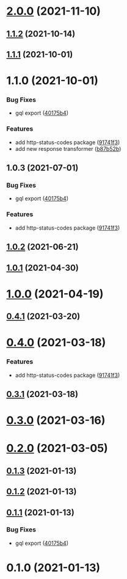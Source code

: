 # [2.0.0](https://github.com/alex-lit/apollo-vue-kit/compare/v1.1.2...v2.0.0) (2021-11-10)

## [1.1.2](https://github.com/alex-lit/apollo-vue-kit/compare/v1.1.1...v1.1.2) (2021-10-14)

## [1.1.1](https://github.com/alex-lit/apollo-vue-kit/compare/v1.1.0...v1.1.1) (2021-10-01)

# 1.1.0 (2021-10-01)

### Bug Fixes

- gql export
  ([40175b4](https://github.com/alex-lit/apollo-vue-kit/commit/40175b4ffd89c58ac552b6629099052c8321d446))

### Features

- add http-status-codes package
  ([91741f3](https://github.com/alex-lit/apollo-vue-kit/commit/91741f3da50faa0fd3b9dbc53c14d30f80106d70))
- add new response transformer
  ([b87b52b](https://github.com/alex-lit/apollo-vue-kit/commit/b87b52b7c65794607b6b8a7b58c729e9d2ee2c2c))

## 1.0.3 (2021-07-01)

### Bug Fixes

- gql export
  ([40175b4](https://github.com/alex-lit/apollo-vue-kit/commit/40175b4ffd89c58ac552b6629099052c8321d446))

### Features

- add http-status-codes package
  ([91741f3](https://github.com/alex-lit/apollo-vue-kit/commit/91741f3da50faa0fd3b9dbc53c14d30f80106d70))

## [1.0.2](https://github.com/alex-lit/apollo-vue-kit/compare/v1.0.1...v1.0.2) (2021-06-21)

## [1.0.1](https://github.com/alex-lit/apollo-vue-kit/compare/v1.0.0...v1.0.1) (2021-04-30)

# [1.0.0](https://github.com/alex-lit/apollo-vue-kit/compare/v0.4.1...v1.0.0) (2021-04-19)

## [0.4.1](https://github.com/alex-lit/apollo-vue-kit/compare/v0.4.0...v0.4.1) (2021-03-20)

# [0.4.0](https://github.com/alex-lit/apollo-vue-kit/compare/v0.3.1...v0.4.0) (2021-03-18)

### Features

- add http-status-codes package
  ([91741f3](https://github.com/alex-lit/apollo-vue-kit/commit/91741f3da50faa0fd3b9dbc53c14d30f80106d70))

## [0.3.1](https://github.com/alex-lit/apollo-vue-kit/compare/v0.3.0...v0.3.1) (2021-03-18)

# [0.3.0](https://github.com/alex-lit/apollo-vue-kit/compare/v0.2.0...v0.3.0) (2021-03-16)

# [0.2.0](https://github.com/alex-lit/apollo-vue-kit/compare/v0.1.3...v0.2.0) (2021-03-05)

## [0.1.3](https://github.com/alex-lit/apollo-vue-kit/compare/v0.1.2...v0.1.3) (2021-01-13)

## [0.1.2](https://github.com/alex-lit/apollo-vue-kit/compare/v0.1.0...v0.1.2) (2021-01-13)

## [0.1.1](https://github.com/alex-lit/apollo-vue-kit/compare/v0.1.0...v0.1.1) (2021-01-13)

### Bug Fixes

- gql export
  ([40175b4](https://github.com/alex-lit/apollo-vue-kit/commit/40175b4ffd89c58ac552b6629099052c8321d446))

# 0.1.0 (2021-01-13)
